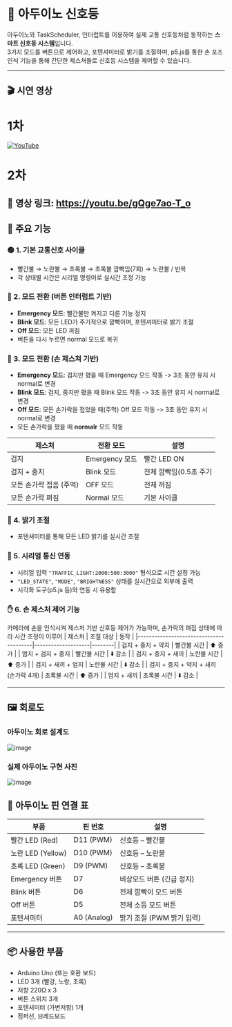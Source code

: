# 🚦 아두이노 신호등

아두이노와 TaskScheduler, 인터럽트를 이용하여 실제 교통 신호등처럼 동작하는 **스마트 신호등 시스템**입니다.  
3가지 모드를 버튼으로 제어하고, 포텐셔미터로 밝기를 조절하며, p5.js를 통한 손 포즈 인식 기능을 통해 간단한 제스쳐들로 신호등 시스템을
제어할 수 있습니다.

---

## 🎬 시연 영상
# 1차
[![YouTube](https://img.shields.io/badge/YouTube-Demo-red?logo=youtube)](https://youtu.be/AzQ1sfFF0qk?si=Ezk5KPLj35inQ05I)
# 2차

🔗 영상 링크: https://youtu.be/gQge7ao-T_o
---

## 🧠 주요 기능

### 🟢 1. 기본 교통신호 사이클
- 빨간불 → 노란불 → 초록불 → 초록불 깜빡임(7회) → 노란불 / 반복
- 각 상태별 시간은 시리얼 명령어로 실시간 조정 가능

### 🔴 2. 모드 전환 (버튼 인터럽트 기반)
- **Emergency 모드**: 빨간불만 켜지고 다른 기능 정지
- **Blink 모드**: 모든 LED가 주기적으로 깜빡이며, 포텐셔미터로 밝기 조절
- **Off 모드**: 모든 LED 꺼짐
- 버튼을 다시 누르면 normal 모드로 복귀


### 🔴 3. 모드 전환 (손 제스쳐 기반)
- **Emergency 모드**: 검지만 폈을 때 Emergency 모드 작동 -> 3초 동안 유지 시 normal로 변경
- **Blink 모드**: 검지, 중지만 폈을 때 Blink 모드 작동 -> 3초 동안 유지 시 normal로 변경
- **Off 모드**: 모든 손가락을 접었을 때(주먹) Off 모드 작동 -> 3초 동안 유지 시 normal로 변경
- 모든 손가락을 폈을 때 **normalr** 모드 작동

| 제스처                        | 전환 모드       | 설명               |
|-------------------------------|------------------|--------------------|
| 검지                          | Emergency 모드   | 빨간 LED ON     |
| 검지 + 중지                   | Blink 모드       | 전체 깜빡임(0.5초 주기         |
| 모든 손가락 접음 (주먹)       | OFF 모드         | 전체 꺼짐               |
| 모든 손가락 펴짐              | Normal 모드      | 기본 사이클     |


### 🌈 4. 밝기 조절
- 포텐셔미터를 통해 모든 LED 밝기를 실시간 조절

### 🔗 5. 시리얼 통신 연동
- 시리얼 입력 `"TRAFFIC_LIGHT:2000:500:3000"` 형식으로 시간 설정 가능
- `"LED_STATE"`, `"MODE"`, `"BRIGHTNESS"` 상태를 실시간으로 외부에 출력
- 시각화 도구(p5.js 등)와 연동 시 유용함

### ✋ 6. 손 제스처 제어 기능 
카메라에 손을 인식시켜 제스처 기반 신호등 제어가 가능하며, 손가락의 펴짐 상태에 따라 시간 조정이 이루어
| 제스처                                 | 조절 대상         | 동작   |
|----------------------------------------|--------------------|--------|
| 검지 + 중지 + 약지                     | 빨간불 시간         | ⬆️ 증가 |
| 엄지 + 검지 + 중지                     | 빨간불 시간         | ⬇️ 감소 |
| 검지 + 중지 + 새끼                     | 노란불 시간         | ⬆️ 증가 |
| 검지 + 새끼 + 엄지                     | 노란불 시간         | ⬇️ 감소 |
| 검지 + 중지 + 약지 + 새끼 (손가락 4개) | 초록불 시간         | ⬆️ 증가 |
| 엄지 + 새끼                            | 초록불 시간         | ⬇️ 감소 |

---

## 🖼️ 회로도

### 아두이노 회로 설계도  
![image](https://github.com/user-attachments/assets/82f62e09-cc88-4617-a92c-f9ac9382a212)

### 실제 아두이노 구현 사진  
![image](https://github.com/user-attachments/assets/5aef0afe-b640-42c7-abcd-090817a4bf32)

## 🔌 아두이노 핀 연결 표

| 부품             | 핀 번호       | 설명                         |
|------------------|---------------|------------------------------|
| 빨간 LED (Red)   | D11 (PWM)     | 신호등 – 빨간불              |
| 노란 LED (Yellow)| D10 (PWM)     | 신호등 – 노란불              |
| 초록 LED (Green) | D9  (PWM)     | 신호등 – 초록불              |
| Emergency 버튼   | D7            | 비상모드 버튼 (긴급 정지)    |
| Blink 버튼       | D6            | 전체 깜빡이 모드 버튼         |
| Off 버튼         | D5            | 전체 소등 모드 버튼          |
| 포텐셔미터       | A0 (Analog)   | 밝기 조절 (PWM 밝기 입력)   |
---

## 📦 사용한 부품
- Arduino Uno (또는 호환 보드)
- LED 3개 (빨강, 노랑, 초록)
- 저항 220Ω x 3
- 버튼 스위치 3개
- 포텐셔미터 (가변저항) 1개
- 점퍼선, 브레드보드



